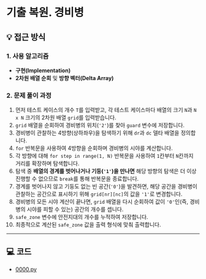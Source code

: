 # 기출 복원. 경비병

## 💡 접근 방식

### 1. 사용 알고리즘
* **구현(Implementation)**
* **2차원 배열 순회** 및 **방향 벡터(Delta Array)**

### 2. 문제 풀이 과정
1.  먼저 테스트 케이스의 개수 `T`를 입력받고, 각 테스트 케이스마다 배열의 크기 `N`과 `N x N` 크기의 2차원 배열 `grid`를 입력받습니다.
2.  `grid` 배열을 순회하여 경비병의 위치(`'2'`)를 찾아 `guard` 변수에 저장합니다.
3.  경비병이 관찰하는 4방향(상하좌우)을 탐색하기 위해 `dr`과 `dc` 델타 배열을 정의합니다.
4.  `for` 반복문을 사용하여 4방향을 순회하며 경비병의 시야를 계산합니다.
5.  각 방향에 대해 `for step in range(1, N)` 반복문을 사용하여 `1`칸부터 `N`칸까지 거리를 확장하며 탐색합니다.
6.  탐색 중 **배열의 경계를 벗어나거나 기둥(`'1'`)을 만나면** 해당 방향의 탐색은 더 이상 진행할 수 없으므로 `break`를 통해 반복문을 종료합니다.
7.  경계를 벗어나지 않고 기둥도 없는 빈 공간(`'0'`)을 발견하면, 해당 공간을 경비병이 관찰하는 공간으로 표시하기 위해 `grid[nr][nc]`의 값을 `'1'`로 변경합니다.
8.  경비병의 모든 시야 계산이 끝나면, `grid` 배열을 다시 순회하여 값이 `'0'`인(즉, 경비병의 시야를 피할 수 있는) 공간의 개수를 셉니다.
9.  `safe_zone` 변수에 안전지대의 개수를 누적하여 저장합니다.
10. 최종적으로 계산된 `safe_zone` 값을 출력 형식에 맞춰 출력합니다.


---

## 💻 코드
* [0000.py](0000.py)